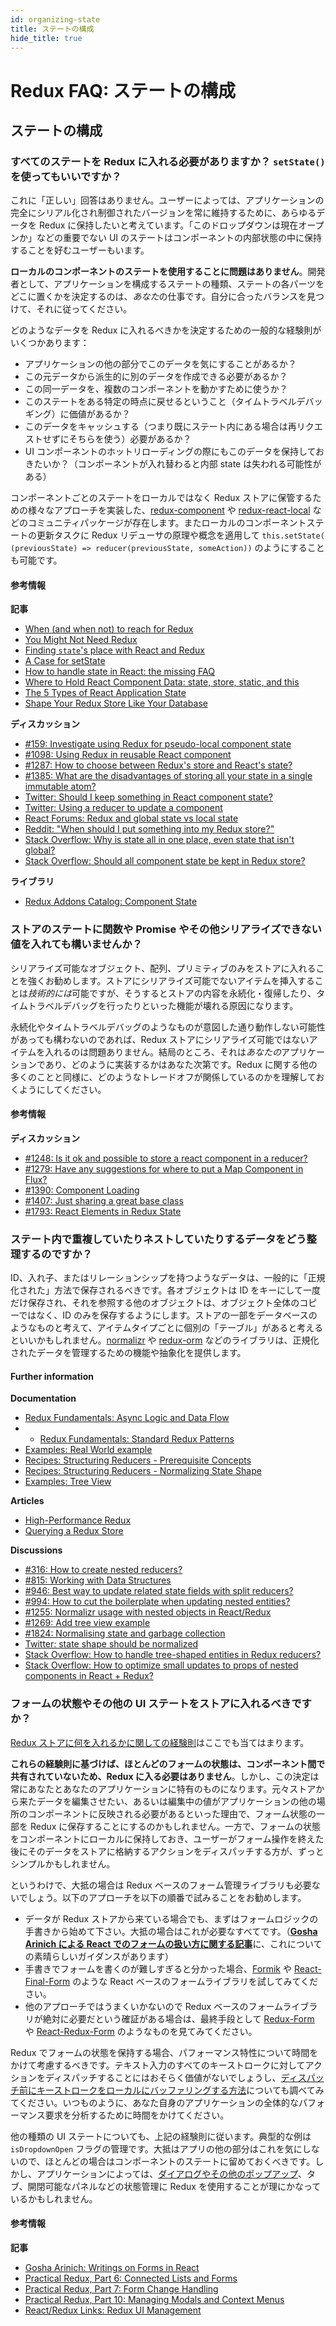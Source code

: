```yaml
---
id: organizing-state
title: ステートの構成
hide_title: true
---
```


# Redux FAQ: ステートの構成

<!--
## Table of Contents

- [Redux FAQ: Organizing State](#redux-faq-organizing-state)
  - [Table of Contents](#table-of-contents)
  - [Organizing State](#organizing-state)
    - [Do I have to put all my state into Redux? Should I ever use React's `setState()`?](#do-i-have-to-put-all-my-state-into-redux-should-i-ever-use-reacts-setstate)
      - [Further information](#further-information)
    - [Can I put functions, promises, or other non-serializable items in my store state?](#can-i-put-functions-promises-or-other-non-serializable-items-in-my-store-state)
      - [Further information](#further-information-1)
    - [How do I organize nested or duplicate data in my state?](#how-do-i-organize-nested-or-duplicate-data-in-my-state)
      - [Further information](#further-information-2)
    - [Should I put form state or other UI state in my store?](#should-i-put-form-state-or-other-ui-state-in-my-store)
      - [Further Information](#further-information-3)
-->

## ステートの構成

### すべてのステートを Redux に入れる必要がありますか？ `setState()` を使ってもいいですか？

これに「正しい」回答はありません。ユーザーによっては、アプリケーションの完全にシリアル化され制御されたバージョンを常に維持するために、あらゆるデータを Redux に保持したいと考えています。「このドロップダウンは現在オープンか」などの重要でない UI のステートはコンポーネントの内部状態の中に保持することを好むユーザーもいます。

**ローカルのコンポーネントのステートを使用することに問題はありません**。開発者として、アプリケーションを構成するステートの種類、ステートの各パーツをどこに置くかを決定するのは、*あなた*の仕事です。自分に合ったバランスを見つけて、それに従ってください。

どのようなデータを Redux に入れるべきかを決定するための一般的な経験則がいくつかあります：

- アプリケーションの他の部分でこのデータを気にすることがあるか？
- この元データから派生的に別のデータを作成できる必要があるか？
- この同一データを、複数のコンポーネントを動かすために使うか？
- このステートをある特定の時点に戻せるということ（タイムトラベルデバッギング）に価値があるか？
- このデータをキャッシュする（つまり既にステート内にある場合は再リクエストせずにそちらを使う）必要があるか？
- UI コンポーネントのホットリローディングの際にもこのデータを保持しておきたいか？（コンポーネントが入れ替わると内部 state は失われる可能性がある）

コンポーネントごとのステートをローカルではなく Redux ストアに保管するための様々なアプローチを実装した、[redux-component](https://github.com/tomchentw/redux-component) や [redux-react-local](https://github.com/threepointone/redux-react-local) などのコミュニティパッケージが存在します。またローカルのコンポーネントステートの更新タスクに Redux リデューサの原理や概念を適用して `this.setState( (previousState) => reducer(previousState, someAction))` のようにすることも可能です。

#### 参考情報

**記事**

- [When (and when not) to reach for Redux](https://changelog.com/posts/when-and-when-not-to-reach-for-redux)
- [You Might Not Need Redux](https://medium.com/@dan_abramov/you-might-not-need-redux-be46360cf367)
- [Finding `state`'s place with React and Redux](https://medium.com/@adamrackis/finding-state-s-place-with-react-and-redux-e9a586630172)
- [A Case for setState](https://medium.com/@zackargyle/a-case-for-setstate-1f1c47cd3f73)
- [How to handle state in React: the missing FAQ](https://medium.com/react-ecosystem/how-to-handle-state-in-react-6f2d3cd73a0c)
- [Where to Hold React Component Data: state, store, static, and this](https://medium.freecodecamp.com/where-do-i-belong-a-guide-to-saving-react-component-data-in-state-store-static-and-this-c49b335e2a00)
- [The 5 Types of React Application State](http://jamesknelson.com/5-types-react-application-state/)
- [Shape Your Redux Store Like Your Database](https://hackernoon.com/shape-your-redux-store-like-your-database-98faa4754fd5)

**ディスカッション**

- [#159: Investigate using Redux for pseudo-local component state](https://github.com/reduxjs/redux/issues/159)
- [#1098: Using Redux in reusable React component](https://github.com/reduxjs/redux/issues/1098)
- [#1287: How to choose between Redux's store and React's state?](https://github.com/reduxjs/redux/issues/1287)
- [#1385: What are the disadvantages of storing all your state in a single immutable atom?](https://github.com/reduxjs/redux/issues/1385)
- [Twitter: Should I keep something in React component state?](https://twitter.com/dan_abramov/status/749710501916139520)
- [Twitter: Using a reducer to update a component](https://twitter.com/dan_abramov/status/736310245945933824)
- [React Forums: Redux and global state vs local state](https://discuss.reactjs.org/t/redux-and-global-state-vs-local-state/4187)
- [Reddit: "When should I put something into my Redux store?"](https://www.reddit.com/r/reactjs/comments/4w04to/when_using_redux_should_all_asynchronous_actions/d63u4o8)
- [Stack Overflow: Why is state all in one place, even state that isn't global?](http://stackoverflow.com/questions/35664594/redux-why-is-state-all-in-one-place-even-state-that-isnt-global)
- [Stack Overflow: Should all component state be kept in Redux store?](http://stackoverflow.com/questions/35328056/react-redux-should-all-component-states-be-kept-in-redux-store)

**ライブラリ**

- [Redux Addons Catalog: Component State](https://github.com/markerikson/redux-ecosystem-links/blob/master/component-state.md)

### ストアのステートに関数や Promise やその他シリアライズできない値を入れても構いませんか？

シリアライズ可能なオブジェクト、配列、プリミティブのみをストアに入れることを強くお勧めします。ストアにシリアライズ可能でないアイテムを挿入することは*技術的には*可能ですが、そうするとストアの内容を永続化・復帰したり、タイムトラベルデバッグを行ったりといった機能が壊れる原因になります。

永続化やタイムトラベルデバッグのようなものが意図した通り動作しない可能性があっても構わないのであれば、Redux ストアにシリアライズ可能ではないアイテムを入れるのは問題ありません。結局のところ、それは*あなたの*アプリケーションであり、どのように実装するかはあなた次第です。Redux に関する他の多くのことと同様に、どのようなトレードオフが関係しているのかを理解しておくようにしてください。

#### 参考情報

**ディスカッション**

- [#1248: Is it ok and possible to store a react component in a reducer?](https://github.com/reduxjs/redux/issues/1248)
- [#1279: Have any suggestions for where to put a Map Component in Flux?](https://github.com/reduxjs/redux/issues/1279)
- [#1390: Component Loading](https://github.com/reduxjs/redux/issues/1390)
- [#1407: Just sharing a great base class](https://github.com/reduxjs/redux/issues/1407)
- [#1793: React Elements in Redux State](https://github.com/reduxjs/redux/issues/1793)

### ステート内で重複していたりネストしていたりするデータをどう整理するのですか？

ID、入れ子、またはリレーションシップを持つようなデータは、一般的に「正規化された」方法で保存されるべきです。各オブジェクトは ID をキーにして一度だけ保存され、それを参照する他のオブジェクトは、オブジェクト全体のコピーではなく、ID のみを保存するようにします。ストアの一部をデータベースのようなものと考えて、アイテムタイプごとに個別の「テーブル」があると考えるといいかもしれません。[normalizr](https://github.com/paularmstrong/normalizr) や [redux-orm](https://github.com/tommikaikkonen/redux-orm) などのライブラリは、正規化されたデータを管理するための機能や抽象化を提供します。

#### Further information

**Documentation**

- [Redux Fundamentals: Async Logic and Data Flow](../tutorials/fundamentals/part-6-async-logic.md)
- - [Redux Fundamentals: Standard Redux Patterns](../tutorials/fundamentals/part-7-standard-patterns.md)
- [Examples: Real World example](../introduction/Examples.md#real-world)
- [Recipes: Structuring Reducers - Prerequisite Concepts](../recipes/structuring-reducers/PrerequisiteConcepts.md#normalizing-data)
- [Recipes: Structuring Reducers - Normalizing State Shape](../recipes/structuring-reducers/NormalizingStateShape.md)
- [Examples: Tree View](https://github.com/reduxjs/redux/tree/master/examples/tree-view)

**Articles**

- [High-Performance Redux](http://somebody32.github.io/high-performance-redux/)
- [Querying a Redux Store](https://medium.com/@adamrackis/querying-a-redux-store-37db8c7f3b0f)

**Discussions**

- [#316: How to create nested reducers?](https://github.com/reduxjs/redux/issues/316)
- [#815: Working with Data Structures](https://github.com/reduxjs/redux/issues/815)
- [#946: Best way to update related state fields with split reducers?](https://github.com/reduxjs/redux/issues/946)
- [#994: How to cut the boilerplate when updating nested entities?](https://github.com/reduxjs/redux/issues/994)
- [#1255: Normalizr usage with nested objects in React/Redux](https://github.com/reduxjs/redux/issues/1255)
- [#1269: Add tree view example](https://github.com/reduxjs/redux/pull/1269)
- [#1824: Normalising state and garbage collection](https://github.com/reduxjs/redux/issues/1824#issuecomment-228585904)
- [Twitter: state shape should be normalized](https://twitter.com/dan_abramov/status/715507260244496384)
- [Stack Overflow: How to handle tree-shaped entities in Redux reducers?](http://stackoverflow.com/questions/32798193/how-to-handle-tree-shaped-entities-in-redux-reducers)
- [Stack Overflow: How to optimize small updates to props of nested components in React + Redux?](http://stackoverflow.com/questions/37264415/how-to-optimize-small-updates-to-props-of-nested-component-in-react-redux)

### フォームの状態やその他の UI ステートをストアに入れるべきですか？

[Redux ストアに何を入れるかに関しての経験則](#do-i-have-to-put-all-my-state-into-redux-should-i-ever-use-reacts-setstate)はここでも当てはまります。

**これらの経験則に基づけば、ほとんどのフォームの状態は、コンポーネント間で共有されていないため、Redux に入る必要はありません**。しかし、この決定は常にあなたとあなたのアプリケーションに特有のものになります。元々ストアから来たデータを編集させたい、あるいは編集中の値がアプリケーションの他の場所のコンポーネントに反映される必要があるといった理由で、フォーム状態の一部を Redux に保存することにするのかもしれません。一方で、フォームの状態をコンポーネントにローカルに保持しておき、ユーザーがフォーム操作を終えた後にそのデータをストアに格納するアクションをディスパッチする方が、ずっとシンプルかもしれません。

というわけで、大抵の場合は Redux ベースのフォーム管理ライブラリも必要ないでしょう。以下のアプローチを以下の順番で試みることをお勧めします。

- データが Redux ストアから来ている場合でも、まずはフォームロジックの手書きから始めて下さい。大抵の場合はこれが必要なすべてです。（[**Gosha Arinich による React でのフォームの扱い方に関する記事**](https://goshakkk.name/on-forms-react/)に、これについての素晴らしいガイダンスがあります）
- 手書きでフォームを書くのが難しすぎると分かった場合、[Formik](https://github.com/jaredpalmer/formik) や [React-Final-Form](https://github.com/final-form/react-final-form) のような React ベースのフォームライブラリを試してみてください。
- 他のアプローチではうまくいかないので Redux ベースのフォームライブラリが絶対に必要だという確証がある場合は、最終手段として [Redux-Form](https://github.com/erikras/redux-form) や [React-Redux-Form](https://github.com/davidkpiano/react-redux-form) のようなものを見てみてください。

Redux でフォームの状態を保持する場合、パフォーマンス特性について時間をかけて考慮するべきです。テキスト入力のすべてのキーストロークに対してアクションをディスパッチすることにはおそらく価値がないでしょうし、[ディスパッチ前にキーストロークをローカルにバッファリングする方法](https://blog.isquaredsoftware.com/2017/01/practical-redux-part-7-forms-editing-reducers/)についても調べてみてください。いつものように、あなた自身のアプリケーションの全体的なパフォーマンス要求を分析するために時間をかけてください。

他の種類の UI ステートについても、上記の経験則に従います。典型的な例は `isDropdownOpen` フラグの管理です。大抵はアプリの他の部分はこれを気にしないので、ほとんどの場合はコンポーネントのステートに留めておくべきです。しかし、アプリケーションによっては、[ダイアログやその他のポップアップ](https://blog.isquaredsoftware.com/2017/07/practical-redux-part-10-managing-modals/)、タブ、開閉可能なパネルなどの状態管理に Redux を使用することが理にかなっているかもしれません。

#### 参考情報

**記事**

- [Gosha Arinich: Writings on Forms in React](https://goshakkk.name/on-forms-react/)
- [Practical Redux, Part 6: Connected Lists and Forms](https://blog.isquaredsoftware.com/2017/01/practical-redux-part-6-connected-lists-forms-and-performance/)
- [Practical Redux, Part 7: Form Change Handling](https://blog.isquaredsoftware.com/2017/01/practical-redux-part-7-forms-editing-reducers/)
- [Practical Redux, Part 10: Managing Modals and Context Menus](https://blog.isquaredsoftware.com/2017/07/practical-redux-part-10-managing-modals/)
- [React/Redux Links: Redux UI Management](https://github.com/markerikson/react-redux-links/blob/master/redux-ui-management.md)
